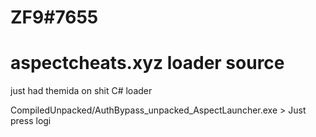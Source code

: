 # ZF9#7655
# aspectcheats.xyz loader source

just had themida on shit C# loader

CompiledUnpacked/AuthBypass_unpacked_AspectLauncher.exe > Just press logi
